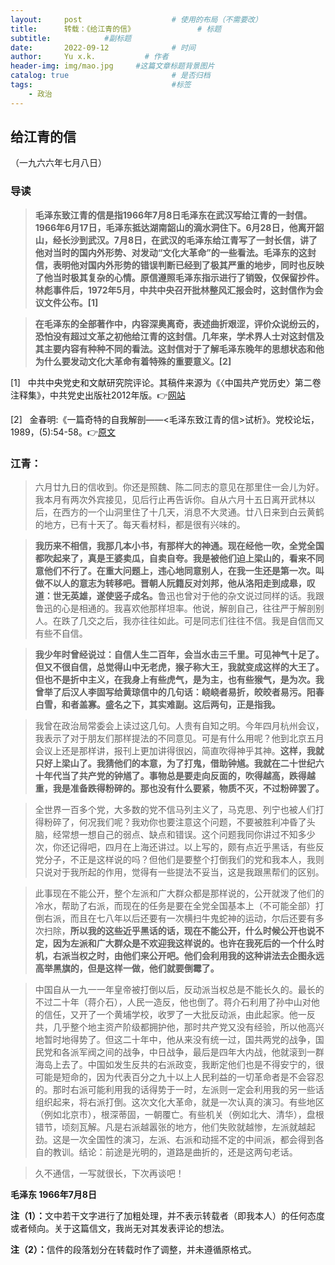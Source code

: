 ```yaml
---
layout:     post   				    # 使用的布局（不需要改）
title:      转载：《给江青的信》				# 标题 
subtitle:            #副标题
date:       2022-09-12				# 时间
author:     Yu x.k.	          # 作者
header-img: img/mao.jpg 	#这篇文章标题背景图片
catalog: true 						# 是否归档
tags:								#标签
    - 政治
---
```


## 给江青的信

（一九六六年七月八日）

### <strong>导读</strong>

><strong>毛泽东致江青的信是指1966年7月8日毛泽东在武汉写给江青的一封信。1966年6月17日，毛泽东抵达湖南韶山的滴水洞住下。6月28日，他离开韶山，经长沙到武汉。7月8日，在武汉的毛泽东给江青写了一封长信，讲了他对当时的国内外形势、对发动“文化大革命”的一些看法。毛泽东的这封信，表明他对国内外形势的错误判断已经到了极其严重的地步，同时也反映了他当时极其复杂的心情。原信遵照毛泽东指示进行了销毁，仅保留抄件。林彪事件后，1972年5月，中共中央召开批林整风汇报会时，这封信作为会议文件公布。[1]</strong>


><strong>在毛泽东的全部著作中，内容深奥离奇，表述曲折艰涩，评价众说纷云的，恐怕没有超过文革之初他给江青的这封信。几年来，学术界人士对这封信及其主要内容有种种不同的看法。这封信对于了解毛泽东晚年的思想状态和他为什么要发动文化大革命有着特殊的重要意义。[2]</strong>

[1] &nbsp; 中共中央党史和文献研究院评论。其稿件来源为《〈中国共产党历史〉第二卷注释集》，中共党史出版社2012年版。👉[网站](https://www.dswxyjy.org.cn/n/2013/0111/c244520-20169620.html)

[2] &nbsp; 金春明:《一篇奇特的自我解剖——<毛泽东致江青的信>试析》。党校论坛，1989，(5):54-58。👉[原文](https://pan.baidu.com/s/1mJ9TP29DFaZlT_X9lqrFrA?pwd=5ndc)

### 江青：


>六月廿九日的信收到。你还是照魏、陈二同志的意见在那里住一会儿为好。我本月有两次外宾接见，见后行止再告诉你。自从六月十五日离开武林以后，在西方的一个山洞里住了十几天，消息不大灵通。廿八日来到白云黄鹤的地方，已有十天了。每天看材料，都是很有兴味的。

><strong>我历来不相信，我那几本小书，有那样大的神通。现在经他一吹，全党全国都吹起来了，真是王婆卖瓜，自卖自夸。我是被他们迫上梁山的，看来不同意他们不行了。在重大问题上，违心地同意别人，在我一生还是第一次。叫做不以人的意志为转移吧。晋朝人阮籍反对刘邦，他从洛阳走到成皋，叹道：世无英雄，遂使竖子成名。</strong>鲁迅也曾对于他的杂文说过同样的话。我跟鲁迅的心是相通的。我喜欢他那样坦率。他说，解剖自己，往往严于解剖别人。在跌了几交之后，我亦往往如此。可是同志们往往不信。我是自信而又有些不自信。

><strong>我少年时曾经说过：自信人生二百年，会当水击三千里。可见神气十足了。但又不很自信，总觉得山中无老虎，猴子称大王，我就变成这样的大王了。但也不是折中主义，在我身上有些虎气，是为主，也有些猴气，是为次。我曾举了后汉人李固写给黄琼信中的几句话：峣峣者易折，皎皎者易污。阳春白雪，和者盖寡。盛名之下，其实难副。这后两句，正是指我。</strong>

>我曾在政治局常委会上读过这几句。人贵有自知之明。今年四月杭州会议，我表示了对于朋友们那样提法的不同意见。可是有什么用呢？他到北京五月会议上还是那样讲，报刊上更加讲得很凶，简直吹得神乎其神。<strong>这样，我就只好上梁山了。我猜他们的本意，为了打鬼，借助钟馗。我就在二十世纪六十年代当了共产党的钟馗了。事物总是要走向反面的，吹得越高，跌得越重，我是准备跌得粉碎的。那也没有什么要紧，物质不灭，不过粉碎罢了。</strong>

>全世界一百多个党，大多数的党不信马列主义了，马克思、列宁也被人们打得粉碎了，何况我们呢？我劝你也要注意这个问题，不要被胜利冲昏了头脑，经常想一想自己的弱点、缺点和错误。这个问题我同你讲过不知多少次，你还记得吧，四月在上海还讲过。以上写的，颇有点近乎黑话，有些反党分子，不正是这样说的吗？但他们是要整个打倒我们的党和我本人，我则只说对于我所起的作用，觉得有一些提法不妥当，这是我跟黑帮们的区别。

>此事现在不能公开，整个左派和广大群众都是那样说的，公开就泼了他们的冷水，帮助了右派，而现在的任务是要在全党全国基本上（不可能全部）打倒右派，而且在七八年以后还要有一次横扫牛鬼蛇神的运动，尔后还要有多次扫除，<strong>所以我的这些近乎黑话的话，现在不能公开，什么时候公开也说不定，因为左派和广大群众是不欢迎我这样说的。也许在我死后的一个什么时机，右派当权之时，由他们来公开吧。他们会利用我的这种讲法去企图永远高举黑旗的，但是这样一做，他们就要倒霉了。</strong>

>中国自从一九一一年皇帝被打倒以后，反动派当权总是不能长久的。最长的不过二十年（蒋介石），人民一造反，他也倒了。蒋介石利用了孙中山对他的信任，又开了一个黄埔学校，收罗了一大批反动派，由此起家。他一反共，几乎整个地主资产阶级都拥护他，那时共产党又没有经验，所以他高兴地暂时地得势了。但这二十年中，他从来没有统一过，国共两党的战争，国民党和各派军阀之间的战争，中日战争，最后是四年大内战，他就滚到一群海岛上去了。中国如发生反共的右派政变，我断定他们也是不得安宁的，很可能是短命的，因为代表百分之九十以上人民利益的一切革命者是不会容忍的。那时右派可能利用我的话得势于一时，左派则一定会利用我的另一些话组织起来，将右派打倒。这次文化大革命，就是一次认真的演习。有些地区（例如北京市），根深蒂固，一朝覆亡。有些机关（例如北大、清华），盘根错节，顷刻瓦解。凡是右派越嚣张的地方，他们失败就越惨，左派就越起劲。这是一次全国性的演习，左派、右派和动摇不定的中间派，都会得到各自的教训。结论：前途是光明的，道路是曲折的，还是这两句老话。

>久不通信，一写就很长，下次再谈吧！


<strong>毛泽东 1966年7月8日</strong>

<strong>注（1）：</strong>文中若干文字进行了加粗处理，并不表示转载者（即我本人）的任何态度或者倾向。关于这篇信文，我尚无对其发表评论的想法。

<strong>注（2）：</strong>信件的段落划分在转载时作了调整，并未遵循原格式。
